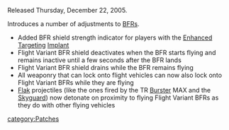 Released Thursday, December 22, 2005.

Introduces a number of adjustments to [BFRs](BFR "wikilink").

-   Added BFR shield strength indicator for players with the [Enhanced
    Targeting](Enhanced_Targeting "wikilink")
    [Implant](Implant "wikilink")
-   Flight Variant BFR shield deactivates when the BFR starts flying and
    remains inactive until a few seconds after the BFR lands
-   Flight Variant BFR shield drains while the BFR remains flying
-   All weaponry that can lock onto flight vehicles can now also lock
    onto Flight Variant BFRs while they are flying
-   [Flak](Flak "wikilink") projectiles (like the ones fired by the TR
    [Burster](Burster "wikilink") MAX and the
    [Skyguard](Skyguard "wikilink")) now detonate on proximity to flying
    Flight Variant BFRs as they do with other flying vehicles

[category:Patches](category:Patches "wikilink")
